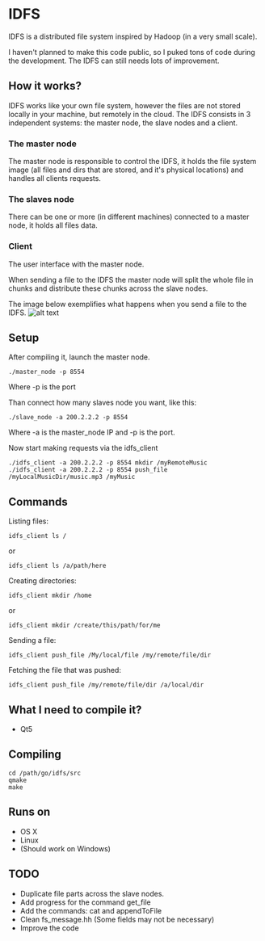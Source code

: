 IDFS
===========

IDFS is a distributed file system inspired by Hadoop (in a very small scale).

I haven't planned to make this code public, so I puked tons of code during the development.
The IDFS can still needs lots of improvement.


How it works?
--------------------------
IDFS works like your own file system, however the files are not stored locally in your
machine, but remotely in the cloud. The IDFS consists in 3 independent systems:
the master node, the slave nodes and a client.

### The master node

The master node is responsible to control the IDFS, it holds the file system image
(all files and dirs that are stored, and it's physical locations) and handles all
clients requests.

### The slaves node
There can be one or more (in different machines) connected to a master node,
it holds all files data.

### Client
The user interface with the master node.

When sending a file to the IDFS the master node will split the whole file in chunks and
distribute these chunks across the slave nodes.

The image below exemplifies what happens when you send a file to the IDFS.
![alt text](https://raw.github.com/cabelitos/idfs/master/overview.jpg "IDFS overview")


Setup
----------

After compiling it, launch the master node.
```shell
./master_node -p 8554
```

Where -p is the port

Than connect how many slaves node you want, like this:
```shell
./slave_node -a 200.2.2.2 -p 8554
```

Where -a is the master_node IP and -p is the port.

Now start making requests via the idfs_client
```shell
./idfs_client -a 200.2.2.2 -p 8554 mkdir /myRemoteMusic
./idfs_client -a 200.2.2.2 -p 8554 push_file /myLocalMusicDir/music.mp3 /myMusic
```

Commands
----------
Listing files:
```shell
idfs_client ls /
```

or

```shell
idfs_client ls /a/path/here
```

Creating directories:
```shell
idfs_client mkdir /home
```

or

```shell
idfs_client mkdir /create/this/path/for/me
```

Sending a file:

```shell
idfs_client push_file /My/local/file /my/remote/file/dir
```

Fetching the file that was pushed:
```shell
idfs_client push_file /my/remote/file/dir /a/local/dir
```

What I need to compile it?
--------------------------
* Qt5

Compiling
----------
```shell
cd /path/go/idfs/src
qmake
make
```

Runs on
----------
* OS X
* Linux
* (Should work on Windows)


TODO
-----
* Duplicate file parts across the slave nodes.
* Add progress for the command get_file
* Add the commands: cat and appendToFile
* Clean fs_message.hh (Some fields may not be necessary)
* Improve the code